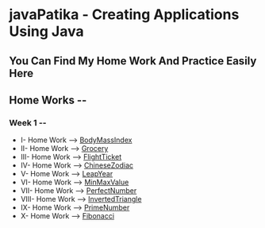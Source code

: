 # javaPatika - Creating Applications Using Java

## You Can Find My Home Work And Practice Easily Here

## Home Works -- 
### Week 1 --
- I- Home Work --> [BodyMassIndex](https://github.com/m1erla/javaPatika/blob/master/src/Entrance/BodyMassIndex.java)
- II- Home Work --> [Grocery](https://github.com/m1erla/javaPatika/tree/master/src/Entrance/Grocery.java)
- III- Home Work --> [FlightTicket](https://github.com/m1erla/javaPatika/tree/master/src/Entrance/FlightTicket.java)
- IV- Home Work --> [ChineseZodiac](https://github.com/m1erla/javaPatika/tree/master/src/Entrance/ChineseZodiac.java)
- V- Home Work --> [LeapYear](https://github.com/m1erla/javaPatika/tree/master/src/Entrance/LeapYear.java)
- VI- Home Work --> [MinMaxValue](https://github.com/m1erla/javaPatika/tree/master/src/Entrance/HomeWorkSixth)
- VII- Home Work --> [PerfectNumber](https://github.com/m1erla/javaPatika/tree/master/src/Entrance/HomeWorkSeven)
- VIII- Home Work --> [InvertedTriangle](https://github.com/m1erla/javaPatika/tree/master/src/Entrance/HomeWorkEight)
- IX- Home Work --> [PrimeNumber](https://github.com/m1erla/javaPatika/tree/master/src/Entrance/HomeWorkNine)
- X- Home Work --> [Fibonacci](https://github.com/m1erla/javaPatika/tree/master/src/Entrance/HomeWorkTen)

